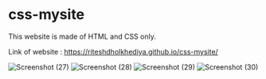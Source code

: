# css-mysite
This website is made of HTML and CSS only.

Link of website : https://riteshdholkhediya.github.io/css-mysite/

![Screenshot (27)](https://user-images.githubusercontent.com/60638503/100066704-6701b980-2e5b-11eb-85df-189d1522cae7.png)
![Screenshot (28)](https://user-images.githubusercontent.com/60638503/100066707-6832e680-2e5b-11eb-8a0d-614abac76cac.png)
![Screenshot (29)](https://user-images.githubusercontent.com/60638503/100066712-68cb7d00-2e5b-11eb-8445-977addde7c1a.png)
![Screenshot (30)](https://user-images.githubusercontent.com/60638503/100066714-69641380-2e5b-11eb-93cc-a3f362738f0c.png)
